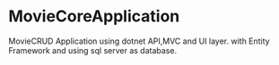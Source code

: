 # MovieCoreApplication
MovieCRUD Application using dotnet API,MVC and UI layer.
with Entity Framework and using sql server as database.
